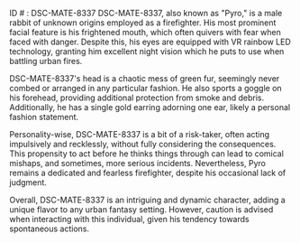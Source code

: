 ID # : DSC-MATE-8337
DSC-MATE-8337, also known as "Pyro," is a male rabbit of unknown origins employed as a firefighter. His most prominent facial feature is his frightened mouth, which often quivers with fear when faced with danger. Despite this, his eyes are equipped with VR rainbow LED technology, granting him excellent night vision which he puts to use when battling urban fires.

DSC-MATE-8337's head is a chaotic mess of green fur, seemingly never combed or arranged in any particular fashion. He also sports a goggle on his forehead, providing additional protection from smoke and debris. Additionally, he has a single gold earring adorning one ear, likely a personal fashion statement.

Personality-wise, DSC-MATE-8337 is a bit of a risk-taker, often acting impulsively and recklessly, without fully considering the consequences. This propensity to act before he thinks things through can lead to comical mishaps, and sometimes, more serious incidents. Nevertheless, Pyro remains a dedicated and fearless firefighter, despite his occasional lack of judgment.

Overall, DSC-MATE-8337 is an intriguing and dynamic character, adding a unique flavor to any urban fantasy setting. However, caution is advised when interacting with this individual, given his tendency towards spontaneous actions.